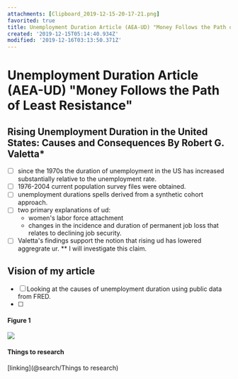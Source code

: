 ```yaml
---
attachments: [Clipboard_2019-12-15-20-17-21.png]
favorited: true
title: Unemployment Duration Article (AEA-UD) "Money Follows the Path of Least Resistance"
created: '2019-12-15T05:14:40.934Z'
modified: '2019-12-16T03:13:50.371Z'
---
```


# Unemployment Duration Article (AEA-UD) "Money Follows the Path of Least Resistance"
## Rising Unemployment Duration in the United States: Causes and Consequences By Robert G. Valetta*
- [ ] since the 1970s the duration of unemployment in the US has increased substantially relative to the unemployment rate.
- [ ] 1976-2004 current population survey files were obtained.
- [ ] unemployment durations spells derived from a synthetic cohort approach.
- [ ] two primary explanations of ud:
  - women's labor force attachment 
  - changes in the incidence and duration of permanent job loss that relates to declining job security.
- [ ] Valetta's findings support the notion that rising ud has lowered aggregrate ur. ** I will investigate this claim. 
## Vision of my article
- [ ] Looking at the causes of unemployment duration using public data from FRED.
- [ ] 
#### Figure 1
![](@attachment/Clipboard_2019-12-15-20-17-21.png)

#### Things to research
[linking](@search/Things to research)
